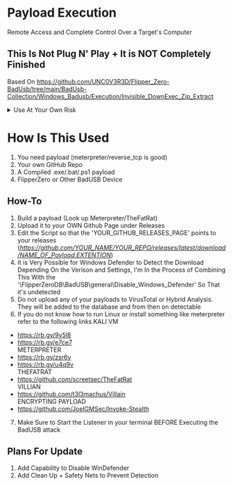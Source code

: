 # Payload Execution
Remote Access and Complete Control Over a Target's Computer

## This Is Not Plug N' Play + It is NOT Completely Finished

Based On https://github.com/UNC0V3R3D/Flipper_Zero-BadUsb/tree/main/BadUsb-Collection/Windows_Badusb/Execution/Invisible_DownExec_Zip_Extract
<details><summary>Use At Your Own Risk</summary>
 * I Am In No Way Responsible For How You Use This *
</details>

# How Is This Used
1. You need payload (meterpreter/reverse_tcp is good)
2. Your own GitHub Repo
3. A Compiled .exe/.bat/.ps1 payload 
5. FlipperZero or Other BadUSB Device

## How-To
1. Build a payload (Look up Meterpreter/TheFatRat)
2. Upload it to your OWN Github Page under Releases
3. Edit the Script so that the 'YOUR_GITHUB_RELEASES_PAGE' points to your releases (*https://github.com/YOUR_NAME/YOUR_REPO/releases/latest/download/NAME_OF_Payload.EXTENTION*)
4. It is Very Possible for Windows Defender to Detect the Download Depending On the Verison and Settings, I'm In the Process of Combining This With the '\FlipperZeroDB\BadUSB\general\Disable_Windows_Defender' So That it's undetected
5. Do not upload any of your payloads to VirusTotal or Hybrid Analysis. They will be added to the database and from then on detectable
6. If you do not know how to run Linux or install something like meterpreter refer to the following links
   KALI VM
  * https://rb.gy/9y5l8  
  * https://rb.gy/e7ce7  
   METERPRETER  
  * https://rb.gy/zsr6v  
  * https://rb.gy/u4q9v  
   THEFATRAT  
  * https://github.com/screetsec/TheFatRat  
   VILLIAN  
  * https://github.com/t3l3machus/Villain   
   ENCRYPTING PAYLOAD  
  * https://github.com/JoelGMSec/Invoke-Stealth  
  
7. Make Sure to Start the Listener in your terminal BEFORE Executing the BadUSB attack

## Plans For Update

1. Add Capability to Disable WinDefender
2. Add Clean Up + Safety Nets to Prevent Detection
